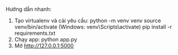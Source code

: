 Hướng dẫn nhanh:

1. Tạo virtualenv và cài yêu cầu:
   python -m venv venv
   source venv/bin/activate (Windows: venv\Scripts\activate)
   pip install -r requirements.txt
2. Chạy app:
   python app.py
3. Mở http://127.0.0.1:5000
